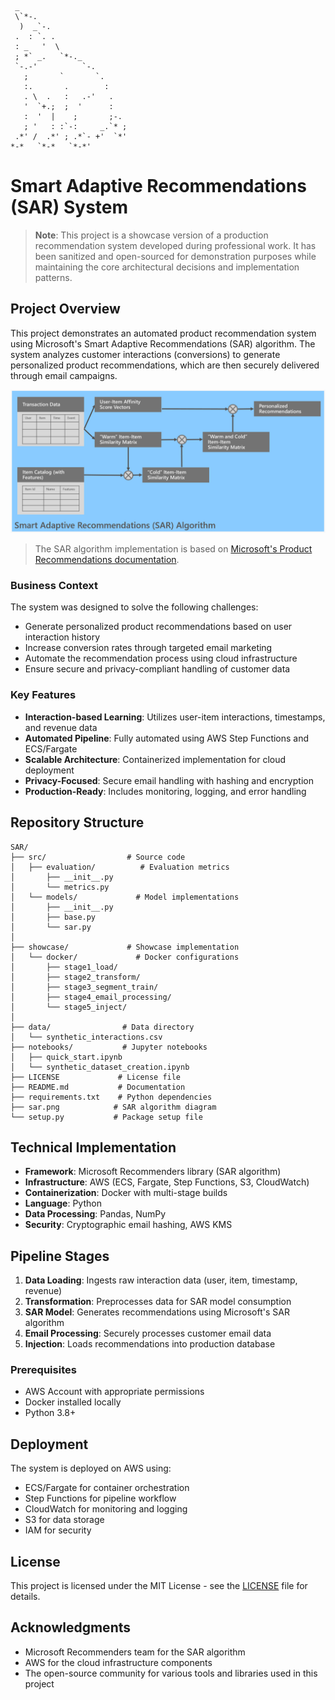 ```ascii
 _ 
 \`*-.    
  )  _`-. 
 .  : `. . 
 : _   '  \ 
 ; *` _.   `*-._
 `-.-'          `-.
   ;       `       `.
   :.       .        :
   . \  .   :   .-'   . 
   '  `+.;  ;  '      :
   :  '  |    ;       ;-.
   ; '   : :`-:     _.`* ;
 .*' /  .*' ; .*`- +'  `*'
*-*   `*-*   `*-*'
```

# Smart Adaptive Recommendations (SAR) System

> **Note**: This project is a showcase version of a production recommendation system developed during professional work. It has been sanitized and open-sourced for demonstration purposes while maintaining the core architectural decisions and implementation patterns.

## Project Overview

This project demonstrates an automated product recommendation system using Microsoft's Smart Adaptive Recommendations (SAR) algorithm. The system analyzes customer interactions (conversions) to generate personalized product recommendations, which are then securely delivered through email campaigns.

![SAR Model Overview](sar.png)

> The SAR algorithm implementation is based on [Microsoft's Product Recommendations documentation](https://github.com/Microsoft/Product-Recommendations/blob/master/doc/sar.md).

### Business Context

The system was designed to solve the following challenges:
- Generate personalized product recommendations based on user interaction history
- Increase conversion rates through targeted email marketing
- Automate the recommendation process using cloud infrastructure
- Ensure secure and privacy-compliant handling of customer data

### Key Features

- **Interaction-based Learning**: Utilizes user-item interactions, timestamps, and revenue data
- **Automated Pipeline**: Fully automated using AWS Step Functions and ECS/Fargate
- **Scalable Architecture**: Containerized implementation for cloud deployment
- **Privacy-Focused**: Secure email handling with hashing and encryption
- **Production-Ready**: Includes monitoring, logging, and error handling

## Repository Structure

```
SAR/
├── src/                  # Source code
│   ├── evaluation/          # Evaluation metrics
│       ├── __init__.py
│       └── metrics.py
│   └── models/             # Model implementations
│       ├── __init__.py
│       ├── base.py
│       └── sar.py
│
├── showcase/             # Showcase implementation
│   └── docker/             # Docker configurations
│       ├── stage1_load/
│       ├── stage2_transform/
│       ├── stage3_segment_train/
│       ├── stage4_email_processing/
│       └── stage5_inject/
│
├── data/                # Data directory
│   └── synthetic_interactions.csv
├── notebooks/           # Jupyter notebooks
│   ├── quick_start.ipynb
│   └── synthetic_dataset_creation.ipynb
├── LICENSE             # License file
├── README.md           # Documentation
├── requirements.txt    # Python dependencies
├── sar.png            # SAR algorithm diagram
└── setup.py           # Package setup file
```

## Technical Implementation

- **Framework**: Microsoft Recommenders library (SAR algorithm)
- **Infrastructure**: AWS (ECS, Fargate, Step Functions, S3, CloudWatch)
- **Containerization**: Docker with multi-stage builds
- **Language**: Python
- **Data Processing**: Pandas, NumPy
- **Security**: Cryptographic email hashing, AWS KMS

## Pipeline Stages

1. **Data Loading**: Ingests raw interaction data (user, item, timestamp, revenue)
2. **Transformation**: Preprocesses data for SAR model consumption
3. **SAR Model**: Generates recommendations using Microsoft's SAR algorithm
4. **Email Processing**: Securely processes customer email data
5. **Injection**: Loads recommendations into production database

### Prerequisites
- AWS Account with appropriate permissions
- Docker installed locally
- Python 3.8+

## Deployment

The system is deployed on AWS using:
- ECS/Fargate for container orchestration
- Step Functions for pipeline workflow
- CloudWatch for monitoring and logging
- S3 for data storage
- IAM for security

## License

This project is licensed under the MIT License - see the [LICENSE](./LICENSE) file for details.

## Acknowledgments

- Microsoft Recommenders team for the SAR algorithm 
- AWS for the cloud infrastructure components
- The open-source community for various tools and libraries used in this project

